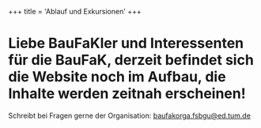 +++
title = 'Ablauf und Exkursionen'
+++
# Liebe BauFaKler und Interessenten für die BauFaK, derzeit befindet sich die Website noch im Aufbau, die Inhalte werden zeitnah erscheinen!

Schreibt bei Fragen gerne der Organisation: [baufakorga.fsbgu@ed.tum.de](mailto:baufakorga.fsbgu@ed.tum.de)
